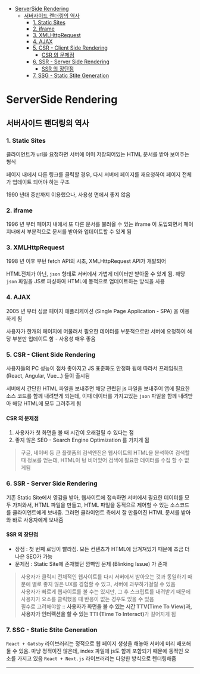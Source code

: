 - [ServerSide Rendering](#serverside-rendering)
  - [서버사이드 랜더링의 역사](#서버사이드-랜더링의-역사)
    - [1. Static Sites](#1-static-sites)
    - [2. iframe](#2-iframe)
    - [3. XMLHttpRequest](#3-xmlhttprequest)
    - [4. AJAX](#4-ajax)
    - [5. CSR - Client Side Rendering](#5-csr---client-side-rendering)
      - [CSR 의 문제점](#csr-의-문제점)
    - [6. SSR - Server Side Rendering](#6-ssr---server-side-rendering)
      - [SSR 의 장단점](#ssr-의-장단점)
    - [7. SSG - Static Stite Generation](#7-ssg---static-stite-generation)

# ServerSide Rendering

## 서버사이드 랜더링의 역사

### 1. Static Sites
클라이언트가 url을 요청하면 서버에 이미 저장되어있는 HTML 문서를 받아 보여주는 형식

페이지 내에서 다른 링크를 클릭할 경우, 다시 서버에 페이지를 재요청하여 페이지 전체가 업데이트 되어야 하는 구조

1990 년대 중반까지 이용했으나, 사용성 면에서 좋지 않음

### 2. iframe
1996 년 부터 페이지 내에서 또 다른 문서를 불러올 수 있는 iframe 이 도입되면서 페이지내에서 부분적으로 문서를 받아와 업데이트할 수 있게 됨

### 3. XMLHttpRequest
1998 년 이후 부턴 fetch API의 시초, XMLHttpRequest API가 개발되어

HTML전체가 아닌, `json` 형태로  서버에서 가볍게 데이터만 받아올 수 있게 됨.
해당 `json` 파일을 JS로 파싱하여 HTML에 동적으로 업데이트하는 방식을 사용

### 4. AJAX
2005 년 부터 싱글 페이지 애플리케이션 (Single Page Application - SPA) 을 이용하게 됨

사용자가 한개의 페이지에 머물러서 필요한 데이터를 부분적으로만 서버에 요청하여 해당 부분만 업데이트 함 - 사용성 매우 좋음

### 5. CSR - Client Side Rendering 
사용자들의 PC 성능이 점차 좋아지고 JS 표준화도 안정화 됨에 따라서 프레임워크(React, Angular, Vue...) 들이 출시됨

서버에서 간단한 HTML 파일을 보내주면 해당 관련된 js 파일을 보내주어 앱에 필요한 소스 코드를 함께 내려받게 되는데,
이때 데이터를 가지고있는 `json` 파일을 함께 내려받아 해당 HTML에 모두 그려주게 됨

#### CSR 의 문제점

1. 사용자가 첫 화면을 볼 때 시간이 오래걸릴 수 있다는 점
2. 좋지 않은 SEO - Search Engine Optimization 를 가지게 됨
> 구글, 네이버 등 큰 플랫폼의 검색엔진은 웹사이트의 HTML을 분석하여 검색할 때 정보를 얻는데, HTML이 텅 비어있어 검색에 필요한 데이터를 수집 할 수 없게됨

### 6. SSR - Server Side Rendering
기존 Static Site에서 영감을 받아, 웹사이트에 접속하면 서버에서 필요한 데이터를 모두 가져와서, HTML 파일을 만들고,
HTML 파일을 동적으로 제어할 수 있는 소스코드를 클라이언트에게 보내줌. 그러면 클라이언트 측에서 잘 만들어진 HTML 문서를 받아와 바로 사용자에게 보내줌

#### SSR 의 장단점
* 장점 : 첫 번째 로딩이 빨라짐. 모든 컨텐츠가 HTML에 담겨져있기 때문에 조금 더 나은 SEO가 가능
* 문제점 : Static Site에 존재했던 깜빡임 문제 (Blinking Issue) 가 존재

> 사용자가 클릭시 전체적인 웹사이트를 다시 서버에서 받아오는 것과 동일하기 때문에 별로 좋지 않은 UX를 경험할 수 있고, 서버에 과부하가걸릴 수 있음 <br>
사용자가 빠르게 웹사이트를 볼 수는 있지만, 그 후 스크립트를 내려받기 때문에 사용자가 요소를 클릭했을 때 반응이 없는 경우도 있을 수 있음
<br> 필수로 고려해야할 :: <b>사용자가 화면을 볼 수 있는 시간 TTV(Time To View)과, 사용자가 인터랙션을 할 수 있는 TTI (Time To Interact)</b>가 길어지게 됨
 
### 7. SSG - Static Stite Generation
`React + Gatsby` 라이브러리는 정적으로 웹 페이지 생성을 해놓아 서버에 미리 배포해둘 수 있음. 마냥 정적이진 않은데, index 파일에 js도 함께 포함되기 때문에 동적인 요소를 가지고 있음
`React + Next.js` 라이브러리는 다양한 방식으로 렌더링해줌

-------------------

